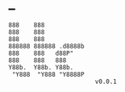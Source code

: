 #   _ 


    888    888            
    888    888            
    888    888            
    888888 888888 .d8888b 
    888    888   d88P"    
    888    888   888      
    Y88b.  Y88b. Y88b.    
     "Y888  "Y888 "Y8888P 
                            v0.0.1
                       















